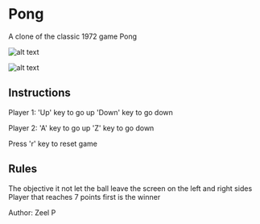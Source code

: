 # Pong
A clone of the classic 1972 game Pong

![alt text](https://github.com/zeelp741/Game-Collection/blob/master/pong_game_image.png?raw=true)

![alt text](https://github.com/[username]/[reponame]/blob/images/pong_game_image.png?raw=true)
## Instructions
Player 1: 'Up' key to go up
          'Down' key to go down
          
Player 2: 'A' key to go up
          'Z' key to go down
          
Press 'r' key to reset game 
          
## Rules
The objective it not let the ball leave the screen on the left and right sides
Player that reaches 7 points first is the winner
          
Author: Zeel P 

